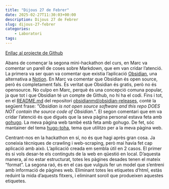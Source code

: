 ```yaml
---
title: "Dijous 27 de Febrer"
date: 2025-02-27T11:30:03+00:00
description: Dijous 27 de Febrer
slug: dijous-27-febrer
categories:
    - Laboratori
tags:
---
```


[Enllaç al projecte de Github](https://github.com/DGSI-UPC/Web-to-Markdown)

Abans de començar la segona mini-hackathon del curs, en Marc va comentar un parell de coses sobre Markdown, que em van cridar l’atenció. La primera va ser quan va comentar que existia l’aplicació [Obsidian](https://obsidian.md/), una alternativa a [Notion](https://www.notion.com/). En Marc va comentar que Obsidian és open source, però és completament fals. És veritat que Obsidian és gratis, però no és opensource. No culpo en Marc, perquè és una concepció comuna popular, ja que tot i que Obsidian té un compte de Github, no hi ha el codi. Fins i tot, en el [README.md](https://github.com/obsidianmd/obsidian-releases/blob/master/README.md) del repositori [obsidianmd/obsidian-releases](https://github.com/obsidianmd/obsidian-releases), conté la següent frase: _"Obsidian is not open source software and this repo DOES NOT contain the source code of Obsidian."_. El segon comentari que em va cridar l’atenció és que digués que la seva pàgina personal estava feta amb [gohugo](https://gohugo.io/). La meva pàgina web també està feta amb gohugo. De fet, sóc mantainer del tema [hugo-toha](https://github.com/hugo-toha), tema que utilitzo per a la meva pàgina web.

Centrant-nos en la hackathon en sí, no és que hagi après gran cosa. Ja coneixia tècniques de crawling i web-scraping, però mai havia fet cap aplicació amb això. L’aplicació creada em sembla útil en 2 casos. El primer és si vols desar-te els continguts de la web en qüestió en local. D’aquesta manera, al no estar estructurat, totes les pàgines desades tenen el mateix “format”. La segona raó, és en el cas que vulguis fer un model que s’entreni amb informació de pàgines web. Eliminant totes les etiquetes d’html, estàs reduint la mida d’aquests fitxers, i eliminant soroll que produeixen aquestes etiquetes.